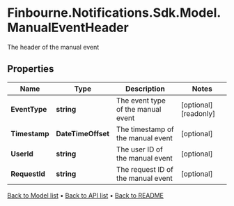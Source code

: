 # Finbourne.Notifications.Sdk.Model.ManualEventHeader
The header of the manual event

## Properties

Name | Type | Description | Notes
------------ | ------------- | ------------- | -------------
**EventType** | **string** | The event type of the manual event | [optional] [readonly] 
**Timestamp** | **DateTimeOffset** | The timestamp of the manual event | [optional] 
**UserId** | **string** | The user ID of the manual event | [optional] 
**RequestId** | **string** | The request ID of the manual event | [optional] 

[Back to Model list](../README.md#documentation-for-models) &#8226; [Back to API list](../README.md#documentation-for-api-endpoints) &#8226; [Back to README](../README.md)

